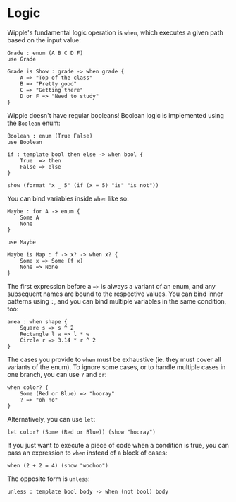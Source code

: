 # Logic

Wipple's fundamental logic operation is `when`, which executes a given path based on the input value:

```wipple
Grade : enum (A B C D F)
use Grade

Grade is Show : grade -> when grade {
    A => "Top of the class"
    B => "Pretty good"
    C => "Getting there"
    D or F => "Need to study"
}
```

Wipple doesn't have regular booleans! Boolean logic is implemented using the `Boolean` enum:

```wipple
Boolean : enum (True False)
use Boolean

if : template bool then else -> when bool {
    True  => then
    False => else
}

show (format "x _ 5" (if (x = 5) "is" "is not"))
```

You can bind variables inside `when` like so:

```wipple
Maybe : for A -> enum {
    Some A
    None
}

use Maybe

Maybe is Map : f -> x? -> when x? {
    Some x => Some (f x)
    None => None
}
```

The first expression before a `=>` is always a variant of an enum, and any subsequent names are bound to the respective values. You can bind inner patterns using `:`, and you can bind multiple variables in the same condition, too:

```wipple
area : when shape {
    Square s => s ^ 2
    Rectangle l w => l * w
    Circle r => 3.14 * r ^ 2
}
```

The cases you provide to `when` must be exhaustive (ie. they must cover all variants of the enum). To ignore some cases, or to handle multiple cases in one branch, you can use `?` and `or`:

```wipple
when color? {
    Some (Red or Blue) => "hooray"
    ? => "oh no"
}
```

Alternatively, you can use `let`:

```wipple
let color? (Some (Red or Blue)) (show "hooray")
```

If you just want to execute a piece of code when a condition is true, you can pass an expression to `when` instead of a block of cases:

```wipple
when (2 + 2 = 4) (show "woohoo")
```

The opposite form is `unless`:

```wipple
unless : template bool body -> when (not bool) body
```
